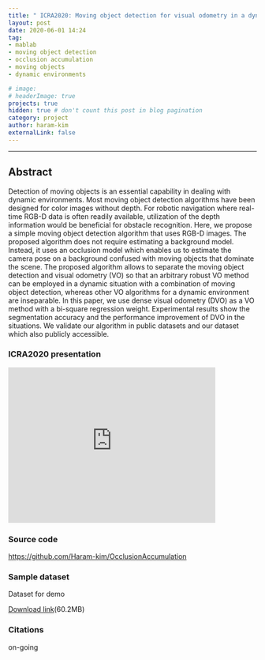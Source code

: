 ```yaml
---
title: " ICRA2020: Moving object detection for visual odometry in a dynamic environment based on occlusion accumulation "
layout: post
date: 2020-06-01 14:24
tag: 
- mablab
- moving object detection
- occlusion accumulation
- moving objects
- dynamic environments

# image: 
# headerImage: true
projects: true
hidden: true # don't count this post in blog pagination
category: project
author: haram-kim
externalLink: false
---
```



---
## Abstract
  Detection of moving objects is an essential capability in dealing with dynamic environments. Most moving object detection algorithms have been designed for color images without depth. For robotic navigation where real-time RGB-D data is often readily available, utilization of the depth information would be beneficial for obstacle recognition.
 Here, we propose a simple moving object detection algorithm that uses RGB-D images. The proposed algorithm does not require estimating a background model.
Instead, it uses an occlusion model which enables us to estimate the camera pose on a background confused with moving objects that dominate the scene.
The proposed algorithm allows to separate the moving object detection and visual odometry (VO) so that an arbitrary robust VO method can be employed in a dynamic situation with a combination of moving object detection, whereas other VO algorithms for a dynamic environment are inseparable. In this paper, we use dense visual odometry (DVO) as a VO method with a bi-square regression weight. Experimental results show the segmentation accuracy and the performance improvement of DVO in the situations. We validate our algorithm in public datasets and our dataset which also publicly accessible.

### ICRA2020 presentation

<iframe width="420" height="315" src="https://www.youtube.com/embed/VVKhPwpGHVw" frameborder="0" allowfullscreen="1"> </iframe>
  
### Source code
https://github.com/Haram-kim/OcclusionAccumulation

### Sample dataset
Dataset for demo 

 [Download link](http://icsl.snu.ac.kr/haramkim/dataset.zip)(60.2MB)
 
### Citations
on-going
